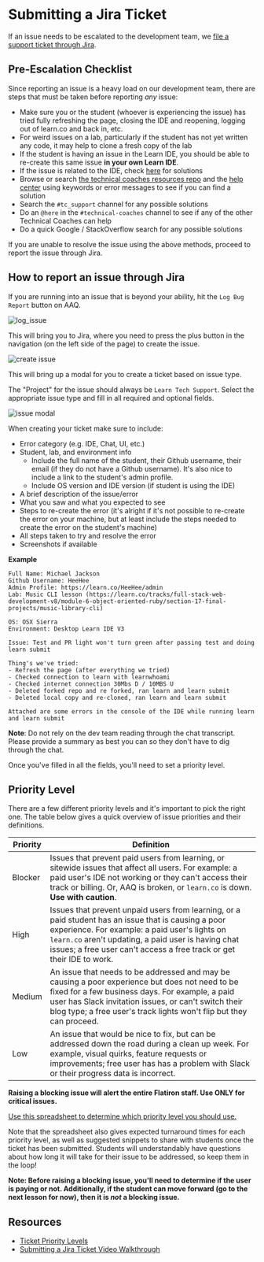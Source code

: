 # Submitting a Jira Ticket

If an issue needs to be escalated to the development team, we [file a support ticket through Jira](https://flatiron.atlassian.net/projects/TS?selectedItem=com.atlassian.jira.jira-projects-plugin%3Areport-page).

## Pre-Escalation Checklist

Since reporting an issue is a heavy load on our development team, there are steps that must be taken before reporting _any_ issue:

- Make sure you or the student (whoever is experiencing the issue) has tried fully refreshing the page, closing the IDE and reopening, logging out of learn.co and back in, etc.
- For weird issues on a lab, particularly if the student has not yet written any code, it may help to clone a fresh copy of the lab
- If the student is having an issue in the Learn IDE, you should be able to re-create this same issue **in your own Learn IDE**.
- If the issue is related to the IDE, check [here](https://docs.google.com/document/d/1QBE_VOFTu46iKQATk-dfHl-8AJfuMIowOhE9_kbFEU0/edit?ts=5df212e2&pli=1) for solutions
- Browse or search [the technical coaches resources repo](https://github.com/flatiron-school/technical-coach-resources) and the [help center](http://help.learn.co/) using keywords or error messages to see if you can find a solution
- Search the `#tc_support` channel for any possible solutions
- Do an `@here` in the `#technical-coaches` channel to see if any of the other Technical Coaches can help
- Do a quick Google / StackOverflow search for any possible solutions

If you are unable to resolve the issue using the above methods, proceed to report the issue through Jira.

## How to report an issue through Jira
If you are running into an issue that is beyond your ability, hit the `Log Bug Report` button on AAQ.

![log_issue](https://github.com/learn-co-curriculum/technical-coach-submitting-a-jira-ticket/blob/master/log_bug_report.png?raw=true)

This will bring you to Jira, where you need to press the plus button in the navigation (on the left side of the page) to create the issue.

![create issue](https://github.com/learn-co-curriculum/technical-coach-submitting-a-jira-ticket/blob/master/create_issue.png?raw=true)

This will bring up a modal for you to create a ticket based on issue type.

The "Project" for the issue should always be `Learn Tech Support`.
Select the appropriate issue type and fill in all required and optional fields.

![issue modal](https://github.com/learn-co-curriculum/technical-coach-submitting-a-jira-ticket/blob/master/create_issue_modal.png?raw=true)

When creating your ticket make sure to include:

* Error category (e.g. IDE, Chat, UI, etc.)
* Student, lab, and environment info
  * Include the full name of the student, their Github username, their email (if they do not have a Github username). It's also nice to include a link to the student's admin profile.
  * Include OS version and IDE version (if student is using the IDE)
* A brief description of the issue/error
* What you saw and what you expected to see
* Steps to re-create the error (it's alright if it's not possible to re-create the error on your machine, but at least include the steps needed to create the error on the student's machine)
* All steps taken to try and resolve the error
* Screenshots if available

**Example**
```
Full Name: Michael Jackson
Github Username: HeeHee
Admin Profile: https://learn.co/HeeHee/admin
Lab: Music CLI lesson (https://learn.co/tracks/full-stack-web-development-v8/module-6-object-oriented-ruby/section-17-final-projects/music-library-cli)

OS: OSX Sierra
Environment: Desktop Learn IDE V3

Issue: Test and PR light won't turn green after passing test and doing learn submit

Thing's we've tried:
- Refresh the page (after everything we tried)
- Checked connection to learn with learnwhoami
- Checked internet connection 30Mbs D / 10MBS U
- Deleted forked repo and re forked, ran learn and learn submit
- Deleted local copy and re-cloned, ran learn and learn submit

Attached are some errors in the console of the IDE while running learn and learn submit
```

**Note**: Do not rely on the dev team reading through the chat transcript. Please provide a summary as best you can so they don't have to dig through the chat.

Once you've filled in all the fields, you'll need to set a priority level.

## Priority Level

There are a few different priority levels and it's important to pick the right one. The table below gives a quick overview of issue priorities and their definitions.

| Priority | Definition |
| -------- | ---------- |
| Blocker | Issues that prevent paid users from learning, or sitewide issues that affect all users. For example: a paid user's IDE not working or they can't access their track or billing. Or, AAQ is broken, or `learn.co` is down. **Use with caution**. |
| High | Issues that prevent unpaid users from learning, or a paid student has an issue that is causing a poor experience. For example: a paid user's lights on `learn.co` aren't updating, a paid user is having chat issues; a free user can't access a free track or get their IDE to work.
| Medium | An issue that needs to be addressed and may be causing a poor experience but does not need to be fixed for a few business days. For example, a paid user has Slack invitation issues, or can't switch their blog type; a free user's track lights won't flip but they can proceed.
| Low | An issue that would be nice to fix, but can be addressed down the road during a clean up week. For example, visual quirks, feature requests or improvements; free user has has a problem with Slack or their progress data is incorrect.

**Raising a blocking issue will alert the entire Flatiron staff. Use ONLY for critical issues.**

[Use this spreadsheet to determine which priority level you should use.](https://docs.google.com/a/flatironschool.com/spreadsheets/d/1_yr-CsT0hIfSEcz9vv9yjkRGWQLeKmG40SNjywphoOc/edit?usp=sharing)

Note that the spreadsheet also gives expected turnaround times for each priority level, as well as suggested snippets to share with students once the ticket has been submitted. Students will understandably have questions about how long it will take for their issue to be addressed, so keep them in the loop!

**Note: Before raising a blocking issue, you'll need to determine if the user is paying or not. Additionally, if the student can move forward (go to the next lesson for now), then it is *not* a blocking issue.**

## Resources

* [Ticket Priority Levels](https://docs.google.com/a/flatironschool.com/spreadsheets/d/1_yr-CsT0hIfSEcz9vv9yjkRGWQLeKmG40SNjywphoOc/edit?usp=sharing)
* [Submitting a Jira Ticket Video Walkthrough](https://www.youtube.com/watch?v=9LC_G99xHlY&feature=youtu.be)
